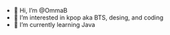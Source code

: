 - 👋 Hi, I’m @OmmaB
- 💞️ I’m interested in kpop aka BTS, desing, and coding
- 🌱 I’m currently learning Java


<!---
OmmaB/OmmaB is a ✨ special ✨ repository because its `README.md` (this file) appears on your GitHub profile.
You can click the Preview link to take a look at your changes.
--->
